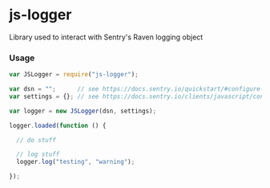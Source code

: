 # js-logger

Library used to interact with Sentry's Raven logging object

### Usage

```javascript
var JSLogger = require("js-logger");

var dsn = "";      // see https://docs.sentry.io/quickstart/#configure-the-dsn
var settings = {}; // see https://docs.sentry.io/clients/javascript/config/

var logger = new JSLogger(dsn, settings);

logger.loaded(function () {

  // do stuff

  // log stuff
  logger.log("testing", "warning");

});
```
